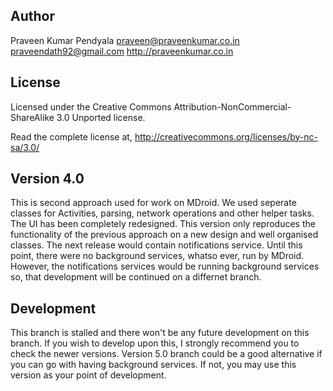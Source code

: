 Author
----------------------
Praveen Kumar Pendyala <praveen@praveenkumar.co.in> <praveendath92@gmail.com>
http://praveenkumar.co.in


License
----------------------
Licensed under the Creative Commons Attribution-NonCommercial-ShareAlike 3.0 
Unported license.

Read the complete license at,
http://creativecommons.org/licenses/by-nc-sa/3.0/


Version 4.0
----------------------
This is second approach used for work on MDroid. We used seperate classes for
Activities, parsing, network operations and other helper tasks. The UI has been
completely redesigned. This version only reproduces the functionality of the 
previous approach on a new design and well organised classes. The next release
would contain notifications service. Until this point, there were no background
services, whatso ever, run by MDroid. However, the notifications services would
be running background services so, that development will be continued on a 
differnet branch.


Development
----------------------
This branch is stalled and there won't be any future development on this branch.
If you wish to develop upon this, I strongly recommend you to check the newer 
versions. Version 5.0 branch could be a good alternative if you can go with 
having background services. If not, you may use this version as your point of
development.

